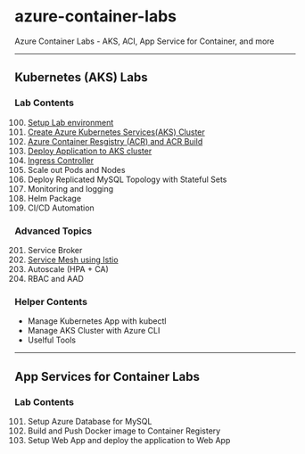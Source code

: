 # azure-container-labs
Azure Container Labs - AKS, ACI, App Service for Container, and more 

---
## Kubernetes (AKS) Labs
### Lab Contents
100. [Setup Lab environment](labs/aks-100-setup-env.md)
101. [Create Azure Kubernetes Services(AKS) Cluster](labs/aks-101-create-aks-cluster.md)
102. [Azure Container Resgistry (ACR) and ACR Build](labs/aks-102-acr.md)
103. [Deploy Application to AKS cluster](labs/aks-103-deploy-app.md)
104. [Ingress Controller](labs/aks-104-ingress.md)
105. Scale out Pods and Nodes
106. Deploy Replicated MySQL Topology with Stateful Sets
107. Monitoring and logging
108. Helm Package
109. CI/CD Automation

### Advanced Topics
201. Service Broker
202. [Service Mesh using Istio](labs/aks-202-istio-top.md)
203. Autoscale (HPA + CA)
204. RBAC and AAD

### Helper Contents
- Manage Kubernetes App with kubectl
- Manage AKS Cluster with Azure CLI
- Uselful Tools

---
## App Services for Container Labs
### Lab Contents
101. Setup Azure Database for MySQL
102. Build and Push Docker image to Container Registery
103. Setup Web App and deploy the application to Web App

